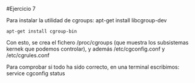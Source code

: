 #Ejercicio 7

Para instalar la utilidad de cgroups:
	apt-get install libcgroup-dev

	apt-get install cgroup-bin

Con esto, se crea el fichero /proc/cgroups (que muestra los subsistemas kernek que podemos controlar), y además /etc/cgconfig.conf y /etc/cgrules.conf

Para comprobar si todo ha sido correcto, en una terminal escribimos:
	service cgconfig status